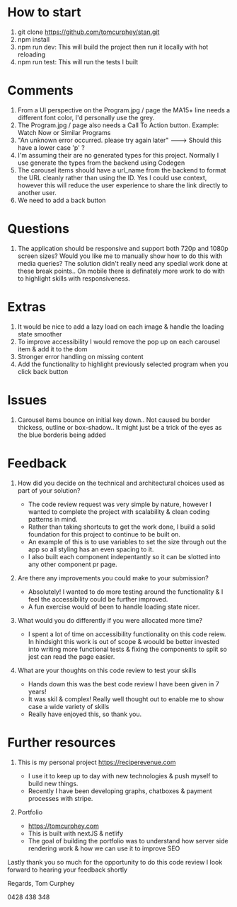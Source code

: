 # How to start

1. git clone https://github.com/tomcurphey/stan.git
1. npm install
1. npm run dev: This will build the project then run it locally with hot reloading
1. npm run test: This will run the tests I built

# Comments

1. From a UI perspective on the Program.jpg / page the MA15+ line needs a different font color, I'd personally use the grey.
2. The Program.jpg / page also needs a Call To Action button. Example: Watch Now or Similar Programs
3. "An unknown error occurred. please try again later" ---> Should this have a lower case 'p' ?
4. I'm assuming their are no generated types for this project. Normally I use generate the types from the backend using Codegen
5. The carousel items should have a url_name from the backend to format the URL cleanly rather than using the ID. Yes I could use context, however this will reduce the user experience to share the link directly to another user.
6. We need to add a back button

# Questions

1. The application should be responsive and support both 720p and 1080p screen sizes? Would you like me to manually show how to do this with media queries?
   The solution didn't really need any spedial work done at these break points.. On mobile there is definately more work to do with to highlight skills with responsiveness.

# Extras

1. It would be nice to add a lazy load on each image & handle the loading state smoother
2. To improve accessibility I would remove the pop up on each carousel item & add it to the dom
3. Stronger error handling on missing content
4. Add the functionality to highlight previously selected program when you click back button

# Issues

1. Carousel items bounce on initial key down.. Not caused bu border thickess, outline or box-shadow.. It might just be a trick of the eyes as the blue borderis being added

# Feedback

1. How did you decide on the technical and architectural choices used as part of your solution?

   - The code review request was very simple by nature, however I wanted to complete the project with scalability & clean coding patterns in mind.
   - Rather than taking shortcuts to get the work done, I build a solid foundation for this project to continue to be built on.
   - An example of this is to use variables to set the size through out the app so all styling has an even spacing to it.
   - I also built each component indepentantly so it can be slotted into any other component pr page.

2. Are there any improvements you could make to your submission?

   - Absolutely! I wanted to do more testing around the functionality & I feel the accessibility could be further improved.
   - A fun exercise would of been to handle loading state nicer.

3. What would you do differently if you were allocated more time?

   - I spent a lot of time on accessibility functionality on this code reiew. In hindsight this work is out of scope & woould be better invested into writing more functional tests & fixing the components to split so jest can read the page easier.

4. What are your thoughts on this code review to test your skills
   - Hands down this was the best code review I have been given in 7 years!
   - It was skil & complex! Really well thought out to enable me to show case a wide variety of skills
   - Really have enjoyed this, so thank you.

# Further resources

1. This is my personal project https://reciperevenue.com

   - I use it to keep up to day with new technologies & push myself to build new things.
   - Recently I have been developing graphs, chatboxes & payment processes with stripe.

2. Portfolio
   - https://tomcurphey.com
   - This is built with nextJS & netlify
   - The goal of building the portfolio was to understand how server side rendering work & how we can use it to improve SEO

Lastly thank you so much for the opportunity to do this code review
I look forward to hearing your feedback shortly

Regards,
Tom Curphey

0428 438 348
